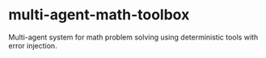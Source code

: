 # multi-agent-math-toolbox
Multi-agent system for math problem solving using deterministic tools with error injection.